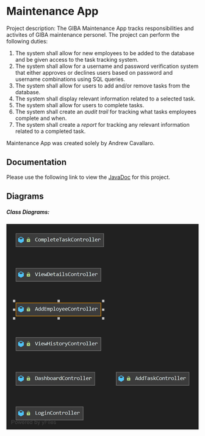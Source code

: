# Maintenance App

Project description: The GIBA Maintenance App tracks responsibilities and activites of GIBA maintenance personel. The project can perform the following duties:
  1. The system shall allow for new employees to be added to the database and be given access to the task tracking system.
  2. The system shall allow for a username and password verification system that either approves or declines users based on password and username combinations using SQL queries.
  3. The system shall allow for users to add and/or remove tasks from the database.
  4. The system shall display relevant information related to a selected task.
  5. The system shall allow for users to complete tasks.
  6. The system shall create an _audit trail_ for tracking what tasks employees complete and when.
  7. The system shall create a _report_ for tracking any relevant information related to a completed task.
  
Maintenance App was created solely by Andrew Cavallaro.

## Documentation
<p>Please use the following link to view the <a href="https://acavallaro75.github.io/Maintenance_App/index.html" rel="nofollow">JavaDoc</a> for this project.</p>

## Diagrams
##### Class Diagrams:

![Controllers](diagrams/controllers.png)
